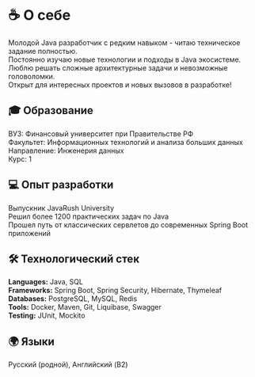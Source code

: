 # ☕ О себе
Молодой Java разработчик с редким навыком - читаю техническое задание полностью.  
Постоянно изучаю новые технологии и подходы в Java экосистеме.  
Люблю решать сложные архитектурные задачи и невозможные головоломки.  
Открыт для интересных проектов и новых вызовов в разработке!

## 🎓 Образование
ВУЗ: Финансовый университет при Правительстве РФ  
Факультет: Информационных технологий и анализа больших данных  
Направление: Инженерия данных  
Курс: 1  

## 💻 Опыт разработки
Выпускник JavaRush University  
Решил более 1200 практических задач по Java  
Прошел путь от классических сервлетов до современных Spring Boot приложений  

## 🛠️ Технологический стек
**Languages:** Java, SQL  
**Frameworks:** Spring Boot, Spring Security, Hibernate, Thymeleaf  
**Databases:** PostgreSQL, MySQL, Redis  
**Tools:** Docker, Maven, Git, Liquibase, Swagger  
**Testing:** JUnit, Mockito

## 🌍 Языки
Русский (родной), Английский (B2)
